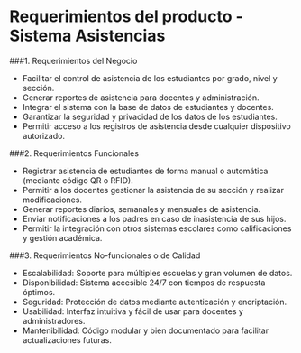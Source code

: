 # Requerimientos del producto - Sistema Asistencias

###1. Requerimientos del Negocio

 - Facilitar el control de asistencia de los estudiantes por grado, nivel y sección.
 - Generar reportes de asistencia para docentes y administración.
 - Integrar el sistema con la base de datos de estudiantes y docentes.
 - Garantizar la seguridad y privacidad de los datos de los estudiantes.
 - Permitir acceso a los registros de asistencia desde cualquier dispositivo autorizado.

###2. Requerimientos Funcionales

 - Registrar asistencia de estudiantes de forma manual o automática (mediante código QR o RFID).
 - Permitir a los docentes gestionar la asistencia de su sección y realizar modificaciones.
 - Generar reportes diarios, semanales y mensuales de asistencia.
 - Enviar notificaciones a los padres en caso de inasistencia de sus hijos.
 - Permitir la integración con otros sistemas escolares como calificaciones y gestión académica.

###3. Requerimientos No-funcionales o de Calidad

 - Escalabilidad: Soporte para múltiples escuelas y gran volumen de datos.
 - Disponibilidad: Sistema accesible 24/7 con tiempos de respuesta óptimos.
 - Seguridad: Protección de datos mediante autenticación y encriptación.
 - Usabilidad: Interfaz intuitiva y fácil de usar para docentes y administradores.
 - Mantenibilidad: Código modular y bien documentado para facilitar actualizaciones futuras.
